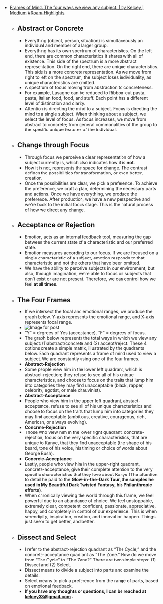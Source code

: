 - [Frames of Mind. The four ways we view any subject. | by Kelcey | Medium](https://medium.com/@karpetheday/frames-of-mind-468fd20e5435) #[Roam-Highlights](<Roam-Highlights.md>)
    - ## Abstract or Concrete
        - Everything (object, person, situation) is simultaneously an individual and member of a larger group.
        - Everything has its own spectrum of characteristics. On the left end, there are common characteristics it shares with all of existence. This side of the spectrum is a more abstract representation. On the right end, there are unique characteristics. This side is a more concrete representation. As we move from right to left on the spectrum, the subject loses individuality, as unique characteristics are omitted.
        - A spectrum of focus moving from abstraction to concreteness.
        - For example, Lasagne can be reduced to Ribbon-cut pasta, pasta, Italian food, food, and stuff. Each point has a different level of distinction and clarity.
        - Attention is directing the mind to a subject. Focus is directing the mind to a single subject. When thinking about a subject, we select the level of focus. As focus increases, we move from abstract to concrete; from general commonalities of the group to the specific unique features of the individual.
    - ## Change through Focus
        - Through focus we perceive a clear representation of how a subject currently is, which also indicates how it is __not__.
        - How it is not, represents the space for change. The contrast defines the possibilities for transformation, or even better, creation.
        - Once the possibilities are clear, we pick a preference. To achieve the preference, we craft a plan, determining the necessary parts and actions. Once we have everything, we produce the preference. After production, we have a new perspective and we’re back to the initial focus stage. This is the natural process of how we direct any change.
    - ## Acceptance or Rejection
        - Emotion, acts as an internal feedback tool, measuring the gap between the current state of a characteristic and our preferred state.
        - Emotion measures according to our focus. If we are focused on a single characteristic of a subject, emotion responds to that characteristic and not the others that have been omitted.
        - We have the ability to perceive subjects in our environment, but also, through imagination, we’re able to focus on subjects that don’t exist or are not present. Therefore, we can control how we feel __at all times__.
    - ## The Four Frames
        - If we intersect the focal and emotional ranges, we produce the graph below. Y-axis represents the emotional range, and X-axis represents focal range.
        - ![Image for post](https://miro.medium.com/max/1600/1*EBW3DdnRdg70c4EC6viPAw.jpeg)
        - “Y” = degrees of Yes (acceptance). “F” = degrees of focus.
        - The graph below represents the total ways in which we view any subject: (1)abstract/concrete and (2) accept/reject. These 4 options create a simple matrix, illustrated by the quadrants below. Each quadrant represents a frame of mind used to view a subject. We are constantly using one of the four frames.
        - __Abstract-Rejection__
        - Some people view him in the lower left quadrant, which is abstract-rejection; they refuse to see all of his unique characteristics, and choose to focus on the traits that lump him into categories they may find unacceptable (black, rapper, celebrity, egotist, or male chauvinist).
        - __Abstract-Acceptance__
        - People who view him in the upper left quadrant, abstact-acceptance, refuse to see all of his unique characteristics and choose to focus on the traits that lump him into categories they may find acceptable (ambitious, creative, courageous, rich, American, or always evolving).
        - __Concrete-Rejection__
        - Those who view him in the lower right quadrant, concrete-rejection, focus on the very specific characteristics, that are unique to Kanye, that they find unacceptable (the shape of his beard, tone of his voice, his timing or choice of words about George Bush).
        - __Concrete-Acceptance__
        - Lastly, people who view him in the upper-right quadrant, concrete-acceptance, give their complete attention to the very specific characteristics that they love about Kanye (The attention to detail he paid to the __Glow-in-the-Dark __Tour, the samples he used in __My Beautiful Dark Twisted Fantasy,__ his Philanthropic efforts__).__
        - When chronically viewing the world through this frame, we feel powerful due to an abundance of choice. We feel unstoppable, extremely clear, competent, confident, passionate, appreciative, happy, and completely in control of our experience. This is when serendipity, inspiration, creation, and innovation happen. Things just seem to get better, and better.
    - ## Dissect and Select
        - I refer to the abstract-rejection quadrant as “The Cycle,” and the concrete-acceptance quadrant as “The Zone.” How do we move from “The Cycle” to “The Zone?” There are two simple steps: (1) Dissect and (2) Select.
        - Dissect means to divide a subject into parts and examine the details.
        - Select means to pick a preference from the range of parts, based on emotional feedback.
        - __If you have any thoughts or questions, I can be reached at kelcey33@gmail.com .__
